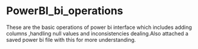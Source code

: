 # PowerBI_bi_operations
These are the basic operations of power bi interface which includes adding columns ,handling null values and inconsistencies dealing.Also attached a saved power bi file with this for more understanding.
